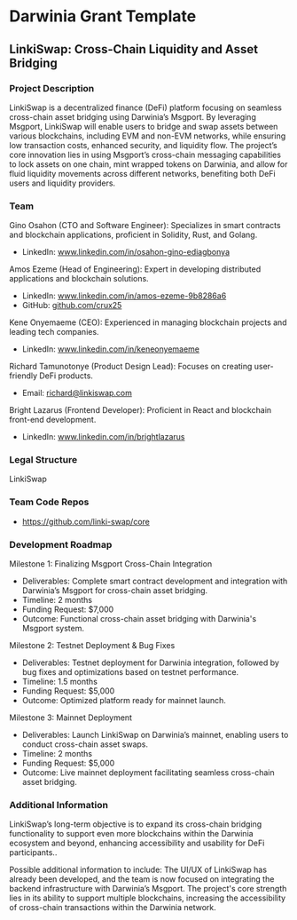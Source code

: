 # Darwinia Grant Template

## LinkiSwap: Cross-Chain Liquidity and Asset Bridging

### Project Description

LinkiSwap is a decentralized finance (DeFi) platform focusing on seamless cross-chain asset bridging using Darwinia’s Msgport. By leveraging Msgport, LinkiSwap will enable users to bridge and swap assets between various blockchains, including EVM and non-EVM networks, while ensuring low transaction costs, enhanced security, and liquidity flow. The project’s core innovation lies in using Msgport’s cross-chain messaging capabilities to lock assets on one chain, mint wrapped tokens on Darwinia, and allow for fluid liquidity movements across different networks, benefiting both DeFi users and liquidity providers.


### Team

Gino Osahon (CTO and Software Engineer): Specializes in smart contracts and blockchain applications, proficient in Solidity, Rust, and Golang.
- LinkedIn: www.linkedin.com/in/osahon-gino-ediagbonya

Amos Ezeme (Head of Engineering): Expert in developing distributed applications and blockchain solutions.
- LinkedIn: www.linkedin.com/in/amos-ezeme-9b8286a6
- GitHub: [github.com/crux25](https://github.com/crux25)

Kene Onyemaeme (CEO): Experienced in managing blockchain projects and leading tech companies.
- LinkedIn: www.linkedin.com/in/keneonyemaeme

Richard Tamunotonye (Product Design Lead): Focuses on creating user-friendly DeFi products.
- Email: richard@linkiswap.com

Bright Lazarus (Frontend Developer): Proficient in React and blockchain front-end development.
- LinkedIn: www.linkedin.com/in/brightlazarus


### Legal Structure

LinkiSwap


### Team Code Repos

- https://github.com/linki-swap/core



### Development Roadmap

Milestone 1: Finalizing Msgport Cross-Chain Integration
- Deliverables: Complete smart contract development and integration with Darwinia’s Msgport for cross-chain asset bridging.
- Timeline: 2 months
- Funding Request: $7,000
- Outcome: Functional cross-chain asset bridging with Darwinia's Msgport system.

Milestone 2: Testnet Deployment & Bug Fixes
- Deliverables: Testnet deployment for Darwinia integration, followed by bug fixes and optimizations based on testnet performance.
- Timeline: 1.5 months
- Funding Request: $5,000
- Outcome: Optimized platform ready for mainnet launch.

Milestone 3: Mainnet Deployment
- Deliverables: Launch LinkiSwap on Darwinia’s mainnet, enabling users to conduct cross-chain asset swaps.
- Timeline: 2 months
- Funding Request: $5,000
- Outcome: Live mainnet deployment facilitating seamless cross-chain asset bridging.


### Additional Information

LinkiSwap’s long-term objective is to expand its cross-chain bridging functionality to support even more blockchains within the Darwinia ecosystem and beyond, enhancing accessibility and usability for DeFi participants..

Possible additional information to include:
The UI/UX of LinkiSwap has already been developed, and the team is now focused on integrating the backend infrastructure with Darwinia’s Msgport. The project's core strength lies in its ability to support multiple blockchains, increasing the accessibility of cross-chain transactions within the Darwinia network.
